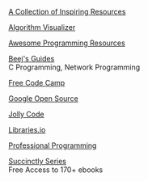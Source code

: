 <p>
<a href="https://github.com/trimstray/the-book-of-secret-knowledge">A Collection of Inspiring Resources</a>
</p>
<p>
<a href="https://algorithm-visualizer.org/">Algorithm Visualizer</a>
</p>
<p>
<a href="https://getawesomeness.herokuapp.com/">Awesome Programming Resources</a>
</p>
<p>
<a href="http://beej.us/guide/">Beej's Guides</a>
<br>C Programming, Network Programming
</p>
<p>
<a href="https://www.freecodecamp.org/news/">Free Code Camp</a>
</p>
<p>
<a href="https://opensource.google/">Google Open Source</a>
</p>
<p>
<a href="https://www.jollycode.org/">Jolly Code</a>
</p>
<p>
<a href="https://libraries.io/">Libraries.io</a>
</p>
<p>
<a href="https://github.com/charlax/professional-programming">Professional Programming</a>
</p>
<p>
<a href="https://www.syncfusion.com/ebooks">Succinctly Series</a>
<br>Free Access to 170+ ebooks
</p>
